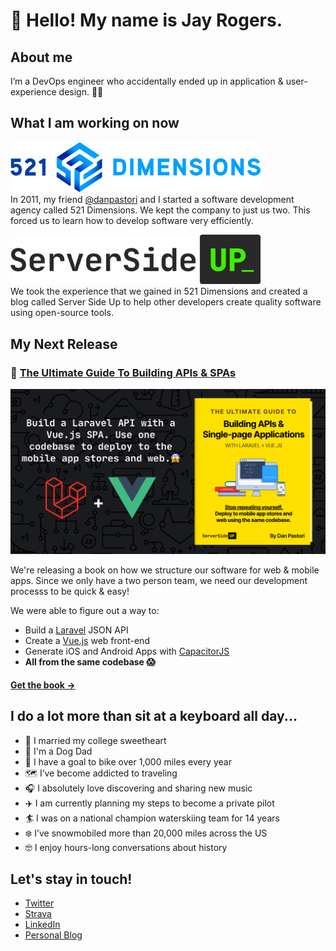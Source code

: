 # 👋 Hello! My name is Jay Rogers.

## About me
I’m a DevOps engineer who accidentally ended up in application & user-experience design. 🤖🎨

## What I am working on now
<p>
    <a href="https://521dimensions.com/" target="_blank"><img width="400" src="https://raw.githubusercontent.com/jaydrogers/jaydrogers/master/img/521dimensions.svg"></a><br/>
    In 2011, my friend <a href="https://github.com/danpastori">@danpastori</a> and I started a software development agency called 521 Dimensions. We kept the company to just us two. This forced us to learn how to develop software very efficiently.
</p>

<p>
    <a href="https://serversideup.net/" target="_blank"><img width="400" src="https://raw.githubusercontent.com/jaydrogers/jaydrogers/master/img/serversideup.svg"></a><br/>
    We took the experience that we gained in 521 Dimensions and created a blog called Server Side Up to help other developers create quality software using open-source tools.
</p>

## My Next Release
### 📕 [The Ultimate Guide To Building APIs & SPAs](https://serversideup.net/ultimate-guide-to-building-apis-and-spas-with-laravel-and-vuejs/)
[![Ultimate Guide to Building APIs & SPAs](https://raw.githubusercontent.com/jaydrogers/jaydrogers/master/img/book.png)](https://serversideup.net/ultimate-guide-to-building-apis-and-spas-with-laravel-and-vuejs/)

We're releasing a book on how we structure our software for web & mobile apps. Since we only have a two person team, we need our development processs to be quick & easy!

We were able to figure out a way to:
* Build a [Laravel](https://laravel.com/) JSON API
* Create a [Vue.js](https://vuejs.org/) web front-end
* Generate iOS and Android Apps with [CapacitorJS](https://capacitorjs.com/)
* **All from the same codebase 😱**
#### [Get the book →](https://serversideup.net/ultimate-guide-to-building-apis-and-spas-with-laravel-and-vuejs/)

## I do a lot more than sit at a keyboard all day...

* 💁 I married my college sweetheart
* 🐶 I'm a Dog Dad
* 🚴‍ I have a goal to bike over 1,000 miles every year
* 🗺 I’ve become addicted to traveling
* 🎧 I absolutely love discovering and sharing new music
* ✈️ I am currently planning my steps to become a private pilot
* 🏄‍ I was on a national champion waterskiing team for 14 years
* ❄️ I’ve snowmobiled more than 20,000 miles across the US
* 🤓 I enjoy hours-long conversations about history

## Let's stay in touch!
* [Twitter](https://twitter.com/jaydrogers)
* [Strava](https://www.strava.com/athletes/jaydrogers)
* [LinkedIn](https://www.linkedin.com/in/jaydrogers)
* [Personal Blog](https://jaydrogers.com)